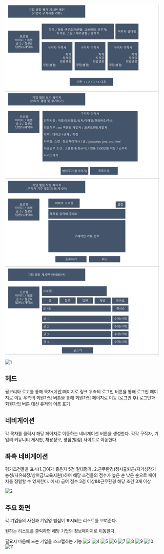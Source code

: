 ![기업별점평가메인페이지](images/giup_star_main.png)
![기업별점평가보기페이지](images/giup_star_view.png)
![기업별점평가작성페이지](images/giup_star_write.png)
![기업별점평가마이페이지](images/giup_star_mypage.png)




![1](https://github.com/yyujjin/jjob-korea/assets/166809120/23a00826-a730-4089-a350-96e7f02f3fd9)

## 헤드
짭코리아 로고를 통해 목차(메인)페이지로 링크
우측의 로그인 버튼을 통해 로그인 페이지로 이동
우측의 회원가입 버튼을 통해 회원가입 페이지로 이동
(로그인 후) 로그인과 회원가입 버튼 대신 유저의 이름 표기

## 네비게이션
각 목차를 클릭시 해당 페이지로 이동하는 네비게이션 버튼을 생성한다.
각각 구직자, 기업의 커뮤니티 게시판, 채용정보, 평점(별점) 사이트로 이동한다.

## 좌측 네비게이션
평가조건들을 표시(1.급여가 좋은지 5점 절대평가, 2.근무환경(정시출퇴근/자기성장가능성/자유복장/상여금/교육지원))하여 해당 조건들의 점수가 높은 순 낮은 순으로 
페이지를 정렬할 수 있게한다.
예시) 급여 점수 3점 이상&&근무환경 해당 조건 3개 이상

![2](https://github.com/yyujjin/jjob-korea/assets/166809120/e5b4b16d-8ab0-462f-babf-f229dce613c4)

## 주요 화면

각 기업들의 사진과 기업명 별점이 표시되는 리스트를 보여준다.

원하는 리스트를 클릭하면 해당 기업의 정보페이지로 이동한다.

필요시 마음에 드는 기업을 스크랩하는 기능
![3](https://github.com/yyujjin/jjob-korea/assets/166809120/6c857f5e-49ac-44cc-a83b-e6ba62c937d4)
![4](https://github.com/yyujjin/jjob-korea/assets/166809120/ff24a928-15d5-4357-bed5-fa2cd0d0c2a8)
![5](https://github.com/yyujjin/jjob-korea/assets/166809120/deb1ce33-2ec1-4a47-adc3-cc92e2d7ec5e)
![6](https://github.com/yyujjin/jjob-korea/assets/166809120/4b40e00d-ff01-480f-83f1-49de579ffd9e)
![7](https://github.com/yyujjin/jjob-korea/assets/166809120/2cdfebef-6fdf-4507-89a6-4956dbab7d91)
![8](https://github.com/yyujjin/jjob-korea/assets/166809120/132feed6-eb8c-4ec6-8c0d-2e9f47fe445f)
![9](https://github.com/yyujjin/jjob-korea/assets/166809120/a9e87b5e-b549-46ff-8225-63f9618f655d)
![10](https://github.com/yyujjin/jjob-korea/assets/166809120/7335ebba-97d8-4eed-8326-c3874dfdf208)
![11](https://github.com/yyujjin/jjob-korea/assets/166809120/c8d9cc26-99f7-43b9-8ee8-d4a5b0e0ca9a)



